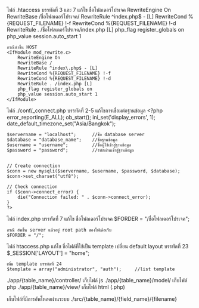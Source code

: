 
ไฟล์ .htaccess บรรทัดที่ 3 และ 7 แก้ไข ชื่อโฟลเดอร์โปรเจค
	<IfModule mod_rewrite.c>
		RewriteEngine On
		RewriteBase /ชื่อโฟลเดอร์โปรเจค/
		RewriteRule ^index\.php$ - [L]
		RewriteCond %{REQUEST_FILENAME} !-f
		RewriteCond %{REQUEST_FILENAME} !-d
		RewriteRule . /ชื่อโฟลเดอร์โปรเจค/index.php [L]
		php_flag register_globals on
		php_value session.auto_start 1
	</IfModule>

	กรณีนำขึ้น HOST
	<IfModule mod_rewrite.c>
		RewriteEngine On
		RewriteBase /
		RewriteRule ^index\.php$ - [L]
		RewriteCond %{REQUEST_FILENAME} !-f
		RewriteCond %{REQUEST_FILENAME} !-d
		RewriteRule . /index.php [L]
		php_flag register_globals on
		php_value session.auto_start 1
	</IfModule>

ไฟล์ ./conf/_connect.php บรรทัดที่ 2-5 แก้ไขการเชื่อมต่อฐานข้อมูล
	<?php
	error_reporting(E_ALL);
	ob_start();
	ini_set('display_errors', 1);
	date_default_timezone_set("Asia/Bangkok");

	$servername = "localhost";		//ชื่อ database server 
	$database = "database_name";	//ชื่อฐานข้อมูล
	$username = "username";			//ชื่อผู้ใช้เข้าสู่ฐานข้อมูล
	$password = "password";			//รหัสผ่านเข้าสู่ฐานข้อมูล


	// Create connection
	$conn = new mysqli($servername, $username, $password, $database);
	$conn->set_charset("utf8");

	// Check connection
	if ($conn->connect_error) {
	    die("Connection failed: " . $conn->connect_error);
	} 
	?>

ไฟล์ index.php  บรรทัดที่ 7 แก้ไข ชื่อโฟลเดอร์โปรเจค
	$FORDER = "/ชื่อโฟลเดอร์โปรเจค";

	กรณี อัพขึ้น server แล้วอยู่ root path ของโฟเด้อเว็บ
	$FORDER = "/";

ไฟล์ htaccess.php แก้ไข ชื่อไฟล์ที่ใช้เป็น template
	เปลี่ยน default layout บรรทัดที่ 23
	$_SESSION['LAYOUT'] = "home";

	เพิ่ม template บรรทัดที่ 24
	$template = array("administrator", "auth");		//list template


./app/{table_name}/controller/ เก็บไฟล์ js
./app/{table_name}/model/ เก็บไฟล์ php
./app/{table_name}/view/ เก็บไฟล์ html (.php)

เก็บไฟล์ที่มีการอัพโหลดผ่านระบบ
./src/{table_name}/{field_name}/{filename} 
